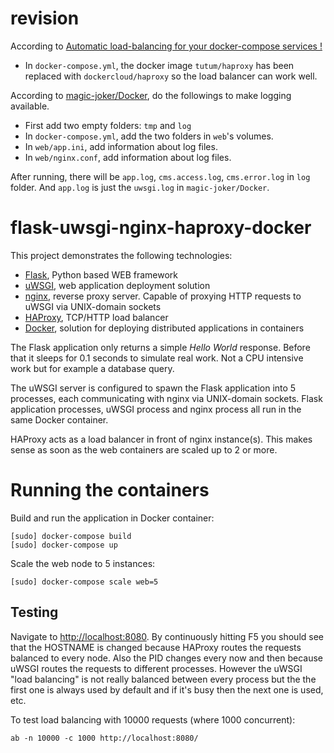 # revision

According to [Automatic load-balancing for your docker-compose services !](https://medium.com/@benoittellier3/automatic-load-balancing-for-your-docker-compose-services-aa6b96f20d20)

 - In `docker-compose.yml`, the docker image `tutum/haproxy` has been replaced with `dockercloud/haproxy` so the load balancer can work well.

According to [magic-joker/Docker](https://github.com/magic-joker/Docker/tree/master/python3-flask-uwsgi-nginx/Test_version), do the followings to make logging available.

 - First add two empty folders: `tmp` and `log`
 - In `docker-compose.yml`, add the two folders in `web`'s volumes.
 - In `web/app.ini`, add information about log files.
 - In `web/nginx.conf`, add information about log files.
 
 After running, there will be `app.log`, `cms.access.log`, `cms.error.log` in `log` folder. And `app.log` is just the `uwsgi.log` in `magic-joker/Docker`.


# flask-uwsgi-nginx-haproxy-docker

This project demonstrates the following technologies:

  * [Flask](http://flask.pocoo.org/), Python based WEB framework
  * [uWSGI](http://uwsgi-docs.readthedocs.org/), web application deployment solution
  * [nginx](http://nginx.org/), reverse proxy server. Capable of proxying HTTP requests to uWSGI via UNIX-domain sockets
  * [HAProxy](http://www.haproxy.org/), TCP/HTTP load balancer
  * [Docker](https://www.docker.com/), solution for deploying distributed applications in containers

The Flask application only returns a simple *Hello World* response. Before that it sleeps for 0.1 seconds to simulate real work. Not a CPU intensive work but for example a database query.

The uWSGI server is configured to spawn the Flask application into 5 processes, each communicating with nginx via UNIX-domain sockets. Flask application processes, uWSGI process and nginx process all run in the same Docker container.

HAProxy acts as a load balancer in front of nginx instance(s). This makes sense as soon as the web containers are scaled up to 2 or more.

# Running the containers

Build and run the application in Docker container:

    [sudo] docker-compose build
    [sudo] docker-compose up

Scale the web node to 5 instances:

    [sudo] docker-compose scale web=5

## Testing

Navigate to [http://localhost:8080](http://localhost:8080). By continuously hitting F5 you should see that the HOSTNAME is changed because HAProxy routes the requests balanced to every node. Also the PID changes every now and then because uWSGI routes the requests to different processes. However the uWSGI "load balancing" is not really balanced between every process but the the first one is always used by default and if it's busy then the next one is used, etc.

To test load balancing with 10000 requests (where 1000 concurrent):

    ab -n 10000 -c 1000 http://localhost:8080/
